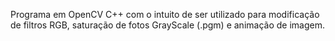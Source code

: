 Programa em OpenCV C++ com o intuito de ser utilizado para modificação de filtros RGB, saturação de fotos GrayScale (.pgm) e animação de imagem.
